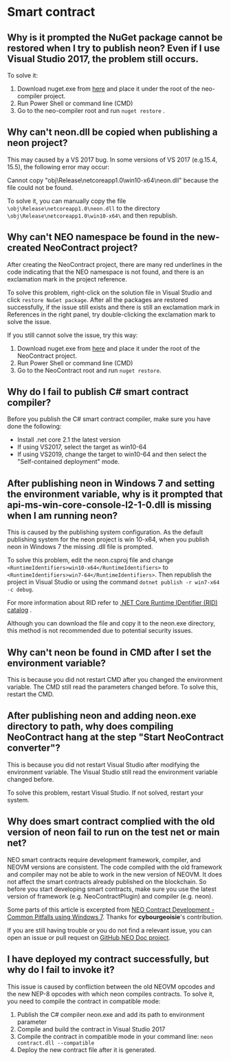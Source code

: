 # Smart contract

## Why is it prompted the NuGet package cannot be restored when I try to publish neon? Even if I use Visual Studio 2017, the problem still occurs.

To solve it:

1. Download nuget.exe from [here](https://www.nuget.org/downloads) and place it under the root  of the neo-compiler project. 
2. Run Power Shell or command line (CMD) 
3. Go to the neo-compiler root and run `nuget restore` .

## Why can't neon.dll be copied when publishing a neon project?

This may caused by a VS 2017 bug. In some versions of VS 2017 (e.g.15.4, 15.5), the following error may occur:  

Cannot copy "obj\Release\netcoreapp1.0\win10-x64\neon.dll" because the file could not be found.

To solve it, you can manually copy the file `\obj\Release\netcoreapp1.0\neon.dll` to the directory `\obj\Release\netcoreapp1.0\win10-x64\` and then republish.

## Why can't NEO namespace be found in the new-created NeoContract project?

After creating the NeoContract project, there are many red underlines in the code indicating that the NEO namespace is not found, and there is an exclamation mark in the project reference.

To solve this problem, right-click on the solution file in Visual Studio and click `restore NuGet package`. After all the packages are restored successfully, if the issue still exists and there is still an exclamation mark in References in the right panel, try double-clicking the exclamation mark to solve the issue.

If you still cannot solve the issue, try this way:

1. Download nuget.exe from [here](https://www.nuget.org/downloads) and place it under the root of the NeoContract project. 
2. Run Power Shell or command line (CMD) 
3. Go to the NeoContract root and run `nuget restore`.

## Why do I fail to publish C# smart contract compiler?

Before you publish the C# smart contract compiler, make sure you have done the following:

- Install .net core 2.1 the latest version
- If using VS2017, select the target as win10-64
- If using VS2019, change the target to win10-64 and then select the "Self-contained deployment" mode. 

## After publishing neon in Windows 7 and setting the environment variable, why is it prompted that api-ms-win-core-console-l2-1-0.dll is missing when I am running neon?

This is caused by the publishing system configuration. As the default publishing system for the neon project is win 10-x64, when you publish neon in Windows 7 the missing .dll file is prompted. 

To solve this problem, edit the neon.csproj file and change  `<RuntimeIdentifiers>win10-x64</RuntimeIdentifiers>` to `<RuntimeIdentifiers>win7-64</RuntimeIdentifiers>`. Then republish the project in Visual Studio or using the command `dotnet publish -r win7-x64 -c debug`.

For more information about RID refer to [.NET Core Runtime IDentifier (RID) catalog](https://docs.microsoft.com/en-us/dotnet/core/rid-catalog) .

Although you can download the file and copy it to the neon.exe directory, this method is not recommended due to potential security issues.

## Why can't neon be found in CMD after I set the environment variable?

This is because you did not restart CMD after you changed the environment variable. The CMD still read the parameters changed before. To solve this, restart the CMD.

## After publishing neon and adding neon.exe directory to path, why does compiling NeoContract hang at the step "Start NeoContract converter"?

This is because you did not restart Visual Studio after modifying the environment variable. The Visual Studio still read the environment variable changed before. 

To solve this problem, restart Visual Studio. If not solved, restart your system.

## Why does smart contract complied with the old version of neon fail to run on the test net or main net?

NEO smart contracts require development framework, compiler, and NEOVM versions are consistent. The code compiled with the old framework and compiler may not be able to work in the new version of NEOVM. It does not affect the smart contracts already published on the blockchain. So before you start developing smart contracts, make sure you use the latest version of framework (e.g. NeoContractPlugin) and compiler (e.g. neon).

Some parts of this article is excerpted from [NEO Contract Development - Common Pitfalls using Windows 7](https://steemit.com/neo/@cybourgeoisie/neo-contract-development-common-pitfalls-using-windows-7). Thanks for **cybourgeoisie**'s contribution.

If you are still having trouble or you do not find a relevant issue, you can open an issue or pull request on [GitHub NEO Doc project](https://github.com/neo-project/docs).

## I have deployed my contract successfully, but why do I fail to invoke it? 

This issue is caused by confliction between the old NEOVM opcodes and the new NEP-8 opcodes with which neon compiles contracts. To solve it, you need to compile the contract in compatible mode:

1. Publish the C# compiler neon.exe and add its path to environment parameter
2. Compile and build the contract in Visual Studio 2017
3. Compile the contract in compatible mode in your command line: `neon contract.dll --compatible`
4. Deploy the new contract file after it is generated.